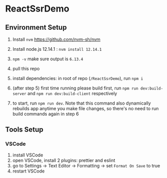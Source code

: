 # ReactSsrDemo

## Environment Setup
1. Install `nvm` https://github.com/nvm-sh/nvm

2. Install node.js 12.14.1  :    `nvm install 12.14.1`

3. `npm -v`      make sure output is `6.13.4`

4. pull this repo

5. install dependencies: in root of repo (`/ReactSsrDemo`), run `npm i`

6. (after step 5) first time running please build first, run `npm run dev:build-server` and `npm run dev:build-client` respectively

6. to start, run `npm run dev`. Note that this command also dynamically rebuilds app anytime you make file changes, so there's no need to run build commands again in step 6

## Tools Setup
### VSCode
1. install VSCode
2. open VSCode, install 2 plugins: prettier and eslint 
3. go to Settings -> Text Editor -> Formatting -> set `Format On Save` to true
4. restart VSCode
